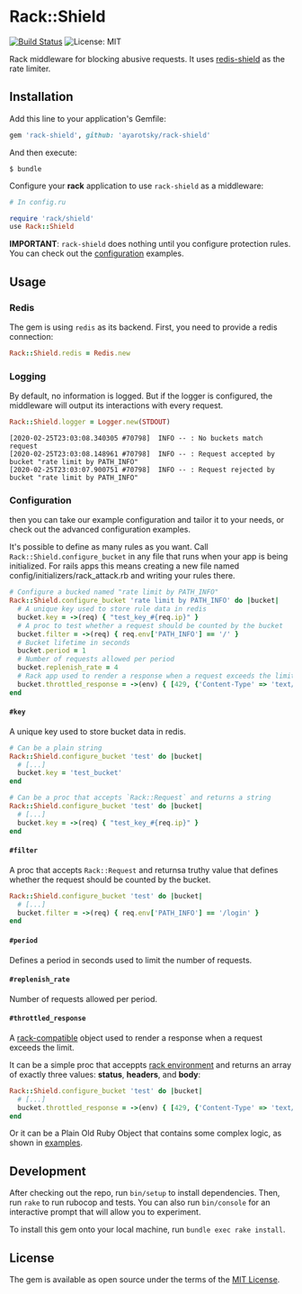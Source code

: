 # Rack::Shield

[![Build Status](https://travis-ci.com/ayarotsky/rack-shield.svg?branch=master)](https://travis-ci.com/ayarotsky/rack-shield) ![License: MIT](https://img.shields.io/badge/License-MIT-green.svg)

Rack middleware for blocking abusive requests.
It uses [redis-shield](https://github.com/ayarotsky/redis-shield) as the rate limiter.

## Installation

Add this line to your application's Gemfile:

```ruby
gem 'rack-shield', github: 'ayarotsky/rack-shield'
```

And then execute:

    $ bundle

Configure your __rack__ application to use `rack-shield` as a middleware:

```ruby
# In config.ru

require 'rack/shield'
use Rack::Shield
```

__IMPORTANT__: `rack-shield` does nothing until you configure protection rules.
You can check out the
[configuration](https://github.com/ayarotsky/rack-shield/blob/master/examples/config.ru)
examples.

## Usage

### Redis

The gem is using `redis` as its backend. First, you need to provide a redis connection:

```ruby
Rack::Shield.redis = Redis.new
```

### Logging

By default, no information is logged. But if the logger is configured, the middleware will
output its interactions with every request.

```ruby
Rack::Shield.logger = Logger.new(STDOUT)
```

    [2020-02-25T23:03:08.340305 #70798]  INFO -- : No buckets match request
    [2020-02-25T23:03:08.148961 #70798]  INFO -- : Request accepted by bucket "rate limit by PATH_INFO"
    [2020-02-25T23:03:07.900751 #70798]  INFO -- : Request rejected by bucket "rate limit by PATH_INFO"

### Configuration

then you can take our example configuration and tailor it to your needs, or check out the advanced configuration examples.

It's possible to define as many rules as you want. Call `Rack::Shield.configure_bucket` in any file that runs when your app is being initialized. For rails apps this means creating a new file named config/initializers/rack_attack.rb and writing your rules there.

```ruby
# Configure a bucked named "rate limit by PATH_INFO"
Rack::Shield.configure_bucket 'rate limit by PATH_INFO' do |bucket|
  # A unique key used to store rule data in redis
  bucket.key = ->(req) { "test_key_#{req.ip}" }
  # A proc to test whether a request should be counted by the bucket
  bucket.filter = ->(req) { req.env['PATH_INFO'] == '/' }
  # Bucket lifetime in seconds
  bucket.period = 1
  # Number of requests allowed per period
  bucket.replenish_rate = 4
  # Rack app used to render a response when a request exceeds the limit
  bucket.throttled_response = ->(env) { [429, {'Content-Type' => 'text/plain'}, ['Too Many Requests']] }
end
```

#### `#key`

A unique key used to store bucket data in redis.

```ruby
# Can be a plain string
Rack::Shield.configure_bucket 'test' do |bucket|
  # [...]
  bucket.key = 'test_bucket'
end

# Can be a proc that accepts `Rack::Request` and returns a string
Rack::Shield.configure_bucket 'test' do |bucket|
  # [...]
  bucket.key = ->(req) { "test_key_#{req.ip}" }
end
```

#### `#filter`

A proc that accepts `Rack::Request` and returnsa truthy value that defines whether the request should
be counted by the bucket.

```ruby
Rack::Shield.configure_bucket 'test' do |bucket|
  # [...]
  bucket.filter = ->(req) { req.env['PATH_INFO'] == '/login' }
end
```

#### `#period`

Defines a period in seconds used to limit the number of requests.

#### `#replenish_rate`

Number of requests allowed per period.

#### `#throttled_response`

A [rack-compatible](https://rack.github.io) object used to render a response when a
request exceeds the limit.

It can be a simple proc that acceppts
[rack environment](https://rubydoc.info/github/rack/rack/master/file/SPEC) and returns
an array of exactly three values: **status**, **headers**, and **body**:

```ruby
Rack::Shield.configure_bucket 'test' do |bucket|
  # [...]
  bucket.throttled_response = ->(env) { [429, {'Content-Type' => 'text/plain'}, ['Too Many Requests']]
end
```

Or it can be a Plain Old Ruby Object that contains some complex logic, as shown in
[examples](https://github.com/ayarotsky/rack-shield/blob/master/examples/throttled_response.rb).

## Development

After checking out the repo, run `bin/setup` to install dependencies. Then, run `rake` to run rubocop and tests. You can also run `bin/console` for an interactive prompt that will allow you to experiment.

To install this gem onto your local machine, run `bundle exec rake install`.

## License

The gem is available as open source under the terms of the [MIT License](https://opensource.org/licenses/MIT).
